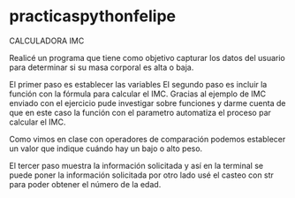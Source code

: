 # practicaspythonfelipe

CALCULADORA IMC

Realicé un programa que tiene como objetivo capturar los datos del usuario para determinar si su masa corporal es alta o baja.

El primer paso es establecer las variables
El segundo paso es incluir la función  con la fórmula para calcular el IMC. Gracias al ejemplo de IMC enviado con el ejercicio pude investigar sobre funciones 
y darme cuenta de que en este caso la función con el parametro automatiza el proceso par calcular el IMC.

Como vimos en clase con operadores de comparación podemos establecer un valor que indique cuándo hay un bajo o alto peso.

El tercer paso muestra la información solicitada y así en la terminal se puede poner la información solicitada
por otro lado usé el casteo con str para poder obtener el número de la edad.
